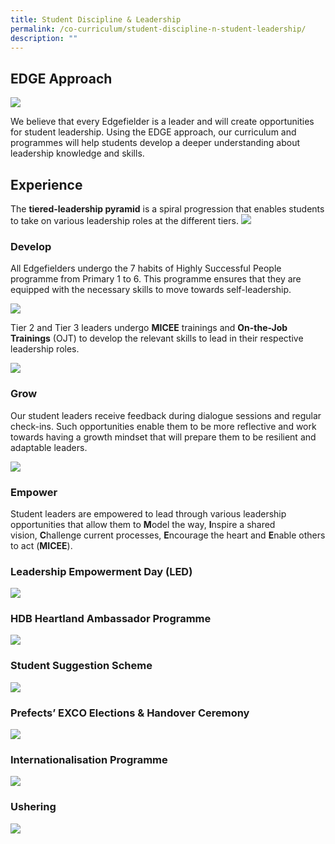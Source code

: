 ```yaml
---
title: Student Discipline & Leadership
permalink: /co-curriculum/student-discipline-n-student-leadership/
description: ""
---
```

## EDGE Approach

![](/images/Edge%20approachn.bmp)

We believe that every Edgefielder is a leader and will create opportunities for student leadership. Using the EDGE approach, our curriculum and programmes will help students develop a deeper understanding about leadership knowledge and skills.

## Experience
The **tiered-leadership pyramid** is a spiral progression that enables students to take on various leadership roles at the different tiers.
![](/images/Experience.png)

### Develop

All Edgefielders undergo the 7 habits of Highly Successful People programme from Primary 1 to 6. This programme ensures that they are equipped with the necessary skills to move towards self-leadership.

![](/images/Develop.bmp)

Tier 2 and Tier 3 leaders undergo **MICEE** trainings and **On-the-Job Trainings** (OJT) to develop the relevant skills to lead in their respective leadership roles.

![](/images/student%20leaders.png)

### Grow

Our student leaders receive feedback during dialogue sessions and regular check-ins. Such opportunities enable them to be more reflective and work towards having a growth mindset that will prepare them to be resilient and adaptable leaders.

![](/images/Grow%20(1).png)

### Empower
Student leaders are empowered to lead through various leadership opportunities that allow them to **M**odel the way, **I**nspire a shared vision, **C**hallenge current processes, **E**ncourage the heart and **E**nable others to act (**MICEE**).

### Leadership Empowerment Day (LED)

![](/images/LED.png)

### HDB Heartland Ambassador Programme

![](/images/Heartland%20Ambassador.png)

### Student Suggestion Scheme
![](/images/Student%20suggestion%20scheme.png)

### Prefects’ EXCO Elections & Handover Ceremony
![](/images/Prefects%20Exco.png)

### Internationalisation Programme  

![](/images/Internatalisation%20Programme.png)

### Ushering
![](/images/Ushering.png)